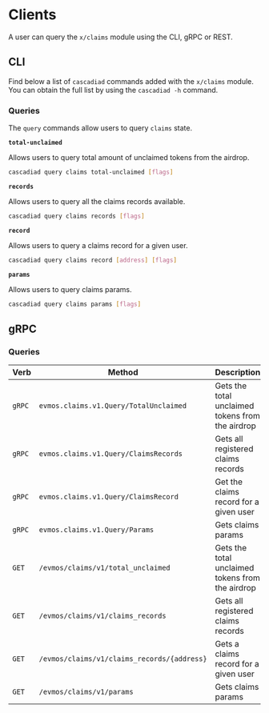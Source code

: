 <!--
order: 7
-->

# Clients

A user can query the `x/claims` module using the CLI, gRPC or REST.

## CLI

Find below a list of `cascadiad` commands added with the `x/claims` module. You can obtain the full list by using the `cascadiad -h` command.

### Queries

The `query` commands allow users to query `claims` state.

**`total-unclaimed`**

Allows users to query total amount of unclaimed tokens from the airdrop.

```bash
cascadiad query claims total-unclaimed [flags]
```

**`records`**

Allows users to query all the claims records available.

```bash
cascadiad query claims records [flags]
```

**`record`**

Allows users to query a claims record for a given user.

```bash
cascadiad query claims record [address] [flags]
```

**`params`**

Allows users to query claims params.

```bash
cascadiad query claims params [flags]
```

## gRPC

### Queries

| Verb   | Method                                     | Description                                      |
|--------|--------------------------------------------|--------------------------------------------------|
| `gRPC` | `evmos.claims.v1.Query/TotalUnclaimed`     | Gets the total unclaimed tokens from the airdrop |
| `gRPC` | `evmos.claims.v1.Query/ClaimsRecords`      | Gets all registered claims records               |
| `gRPC` | `evmos.claims.v1.Query/ClaimsRecord`       | Get the claims record for a given user            |
| `gRPC` | `evmos.claims.v1.Query/Params`             | Gets claims params                               |
| `GET`  | `/evmos/claims/v1/total_unclaimed`         | Gets the total unclaimed tokens from the airdrop |
| `GET`  | `/evmos/claims/v1/claims_records`          | Gets all registered claims records               |
| `GET`  | `/evmos/claims/v1/claims_records/{address}` | Gets a claims record for a given user            |
| `GET`  | `/evmos/claims/v1/params`                  | Gets claims params                               |
